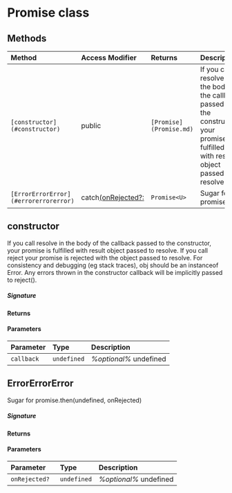 # Promise class







## Methods

| Method	   | Access Modifier | Returns	| Description|
|:-------------|:----|:-------|:-----------|
|`[constructor](#constructor) `     | public | `[Promise](Promise.md)` | If you call resolve in the body of the callback passed to the constructor,  your promise is fulfilled with result object passed to resolve |
|`[ErrorErrorError](#errorerrorerror) `     | catch<U>(onRejected?: | `Promise<U>` | Sugar for promise |




## constructor

If you call resolve in the body of the callback passed to the constructor, 
your promise is fulfilled with result object passed to resolve. 
If you call reject your promise is rejected with the object passed to resolve. 
For consistency and debugging (eg stack traces), obj should be an instanceof Error. 
Any errors thrown in the constructor callback will be implicitly passed to reject().

##### Signature

#### Returns

#### Parameters


| Parameter	   | Type    | Description |
|:-------------|:---------------|:------------|
| `callback `    | `undefined` | _%optional%_ undefined |


## ErrorErrorError

Sugar for promise.then(undefined, onRejected) 


##### Signature

#### Returns

#### Parameters


| Parameter	   | Type    | Description |
|:-------------|:---------------|:------------|
| `onRejected? `    | `undefined` | _%optional%_ undefined |

